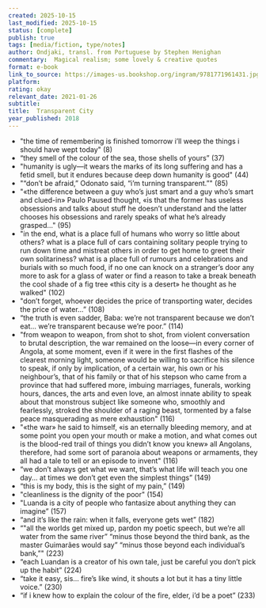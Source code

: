 ```yaml
---
created: 2025-10-15
last_modified: 2025-10-15
status: [complete]
publish: true
tags: [media/fiction, type/notes]
author: Ondjaki, transl. from Portuguese by Stephen Henighan
commentary:  Magical realism; some lovely & creative quotes
format: e-book
link_to_source: https://images-us.bookshop.org/ingram/9781771961431.jpg?v=enc-v1
platform: 
rating: okay
relevant_date: 2021-01-26
subtitle: 
title:  Transparent City
year_published: 2018
---
```


- "the time of remembering is finished tomorrow i’ll weep the things i should have wept today" (8)
- “they smell of the colour of the sea, those shells of yours” (37)
- "humanity is ugly—it wears the marks of its long suffering and has a fetid smell, but it endures because deep down humanity is good" (44)
- "“don’t be afraid,” Odonato said, “i’m turning transparent.”" (85)
- "«the difference between a guy who’s just smart and a guy who’s smart and clued-in» Paulo Paused thought, «is that the former has useless obsessions and talks about stuff he doesn’t understand and the latter chooses his obsessions and rarely speaks of what he’s already grasped..." (95)
- "in the end, what is a place full of humans who worry so little about others? what is a place full of cars containing solitary people trying to run down time and mistreat others in order to get home to greet their own solitariness? what is a place full of rumours and celebrations and burials with so much food, if no one can knock on a stranger’s door any more to ask for a glass of water or find a reason to take a break beneath the cool shade of a fig tree «this city is a desert» he thought as he walked" (102)
- "don’t forget, whoever decides the price of transporting water, decides the price of water...” (108)
- “the truth is even sadder, Baba: we’re not transparent because we don’t eat... we’re transparent because we’re poor.” (114)
- "from weapon to weapon, from shot to shot, from violent conversation to brutal description, the war remained on the loose—in every corner of Angola, at some moment, even if it were in the first flashes of the clearest morning light, someone would be willing to sacrifice his silence to speak, if only by implication, of a certain war, his own or his neighbour’s, that of his family or that of his stepson who came from a province that had suffered more, imbuing marriages, funerals, working hours, dances, the arts and even love, an almost innate ability to speak about that monstrous subject like someone who, smoothly and fearlessly, stroked the shoulder of a raging beast, tormented by a false peace masquerading as mere exhaustion" (116)
- "«the war» he said to himself, «is an eternally bleeding memory, and at some point you open your mouth or make a motion, and what comes out is the blood-red trail of things you didn’t know you knew» all Angolans, therefore, had some sort of paranoia about weapons or armaments, they all had a tale to tell or an episode to invent" (116)
- “we don’t always get what we want, that’s what life will teach you one day... at times we don’t get even the simplest things” (149)
- “this is my body, this is the sight of my pain,” (149)
- "cleanliness is the dignity of the poor" (154)
- "Luanda is a city of people who fantasize about anything they can imagine” (157)
- “and it’s like the rain: when it falls, everyone gets wet” (182)
- “"all the worlds get mixed up, pardon my poetic speech, but we’re all water from the same river” “minus those beyond the third bank, as the master Guimarães would say” “minus those beyond each individual’s bank,”" (223)
- “each Luandan is a creator of his own tale, just be careful you don’t pick up the habit” (224)
- “take it easy, sis... fire’s like wind, it shouts a lot but it has a tiny little voice.” (230)
- “if i knew how to explain the colour of the fire, elder, i’d be a poet” (233)